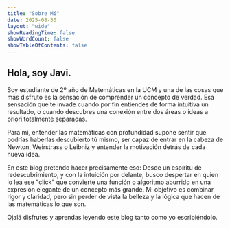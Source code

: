 ```yaml
---
title: "Sobre Mí"
date: 2025-08-30
layout: "wide"
showReadingTime: false
showWordCount: false
showTableOfContents: false
---
```


## Hola, soy Javi.

Soy estudiante de 2º año de Matemáticas en la UCM y una de las cosas que más disfruto es la sensación de comprender un concepto de verdad. Esa sensación que te invade cuando por fin entiendes de forma intuitiva un resultado, o cuando descubres una conexión entre dos áreas o ideas a priori totalmente separadas.

Para mí, entender las matemáticas con profundidad supone sentir que podrías haberlas descubierto tú mismo, ser capaz de entrar en la cabeza de Newton, Weirstrass o Leibniz y entender la motivación detrás de cada nueva idea.

En este blog pretendo hacer precisamente eso: Desde un espíritu de redescubrimiento, y con la intuición por delante, busco despertar en quien lo lea ese "click" que convierte una función o algoritmo aburrido en una expresión elegante de un concepto más grande. Mi objetivo es combinar rigor y claridad, pero sin perder de vista la belleza y la lógica que hacen de las matemáticas lo que son.

Ojalá disfrutes y aprendas leyendo este blog tanto como yo escribiéndolo.